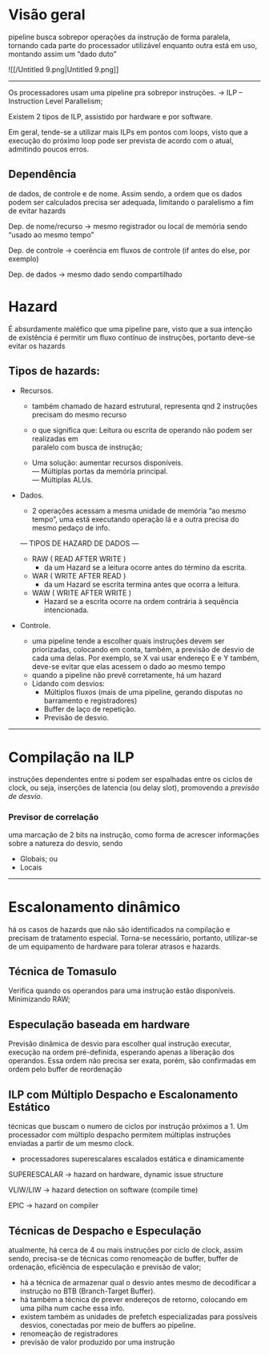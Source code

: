 # Visão geral

pipeline busca sobrepor operações da instrução de forma paralela, tornando cada parte do processador utilizável enquanto outra está em uso, montando assim um “dado duto”

![[/Untitled 9.png|Untitled 9.png]]

---

Os processadores usam uma pipeline pra sobrepor instruções. → ILP – Instruction Level Parallelism;

Existem 2 tipos de ILP, assistido por hardware e por software.

Em geral, tende-se a utilizar mais ILPs em pontos com loops, visto que a execução do próximo loop pode ser prevista de acordo com o atual, admitindo poucos erros.

## Dependência

de dados, de controle e de nome. Assim sendo, a ordem que os dados podem ser calculados precisa ser adequada, limitando o paralelismo a fim de evitar hazards
  

Dep. de nome/recurso → mesmo registrador ou local de memória sendo “usado ao mesmo tempo”

Dep. de controle → coerência em fluxos de controle (if antes do else, por exemplo)

Dep. de dados → mesmo dado sendo compartilhado

# Hazard

É absurdamente maléfico que uma pipeline pare, visto que a sua intenção de existência é permitir um fluxo contínuo de instruções, portanto deve-se evitar os hazards

## Tipos de hazards:

- Recursos.
    - também chamado de hazard estrutural, representa qnd 2 instruções precisam do mesmo recurso
    - o que significa que: Leitura ou escrita de operando não podem ser realizadas em  
        paralelo com busca de instrução;  
        
    - Uma solução: aumentar recursos disponíveis.  
        — Múltiplas portas da memória principal.  
        — Múltiplas ALUs.  
        
- Dados.
    
    - 2 operações acessam a mesma unidade de memória “ao mesmo tempo”, uma está executando operação lá e a outra precisa do mesmo pedaço de info.
    
    — TIPOS DE HAZARD DE DADOS —
    
    - RAW ( READ AFTER WRITE )
        - da um Hazard se a leitura ocorre antes do término da escrita.
    - WAR ( WRITE AFTER READ )
        - da um Hazard se escrita termina antes que ocorra a leitura.
    - WAW ( WRITE AFTER WRITE )
        - Hazard se a escrita ocorre na ordem contrária à sequência intencionada.
- Controle.
    - uma pipeline tende a escolher quais instruções devem ser priorizadas, colocando em conta, também, a previsão de desvio de cada uma delas. Por exemplo, se X vai usar endereço E e Y também, deve-se evitar que elas acessem o dado ao mesmo tempo
    - quando a pipeline não prevê corretamente, há um hazard
    - Lidando com desvios:
        - Múltiplos fluxos (mais de uma pipeline, gerando disputas no barramento e registradores)
        - Buffer de laço de repetição.
        - Previsão de desvio.

---
# Compilação na ILP

instruções dependentes entre si podem ser espalhadas entre os ciclos de clock, ou seja, inserções de latencia (ou delay slot), promovendo a _previsão de desvio_.

### Previsor de correlação

uma marcação de 2 bits na instrução, como forma de acrescer informações sobre a natureza do desvio, sendo

- Globais; ou
- Locais

---

# Escalonamento dinâmico

há os casos de hazards que não são identificados na compilação e precisam de tratamento especial. Torna-se necessário, portanto, utilizar-se de um equipamento de hardware para tolerar atrasos e hazards.

## Técnica de Tomasulo

Verifica quando os operandos para uma instrução estão disponíveis. Minimizando RAW;

## Especulação baseada em hardware

Previsão dinâmica de desvio para escolher qual instrução executar, execução na ordem pré-definida, esperando apenas a liberação dos operandos. Essa ordem não precisa ser exata, porém, são confirmadas em ordem pelo buffer de reordenação

## ILP com Múltiplo Despacho e Escalonamento Estático

técnicas que buscam o numero de ciclos por instrução próximos a 1. Um processador com múltiplo despacho permitem múltiplas instruções enviadas a partir de um mesmo clock.

- processadores superescalares escalados estática e dinamicamente

  

SUPERESCALAR → hazard on hardware, dynamic issue structure

VLIW/LIW → hazard detection on software (compile time)

EPIC → hazard on compiler

  

## Técnicas de Despacho e Especulação

atualmente, há cerca de 4 ou mais instruções por ciclo de clock, assim sendo, precisa-se de técnicas como renomeação de buffer, buffer de ordenação, eficiência de especulação e previsão de valor;

  

- há a técnica de armazenar qual o desvio antes mesmo de decodificar a instrução no BTB (Branch-Target Buffer).
- há também a técnica de prever endereços de retorno, colocando em uma pilha num cache essa info.
- existem também as unidades de prefetch especializadas para possíveis desvios, conectadas por meio de buffers ao pipeline.
- renomeação de registradores
- previsão de valor produzido por uma instrução